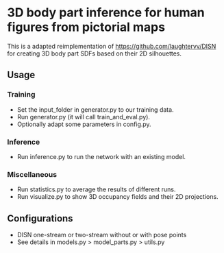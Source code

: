 # 3D body part inference for human figures from pictorial maps

This is a adapted reimplementation of https://github.com/laughtervv/DISN for creating 
3D body part SDFs based on their 2D silhouettes.

## Usage

### Training

* Set the input_folder in generator.py to our training data.
* Run generator.py (it will call train_and_eval.py).
* Optionally adapt some parameters in config.py.

### Inference

* Run inference.py to run the network with an existing model.

### Miscellaneous

* Run statistics.py to average the results of different runs.
* Run visualize.py to show 3D occupancy fields and their 2D projections.

## Configurations

* DISN one-stream or two-stream without or with pose points
* See details in models.py > model_parts.py > utils.py
